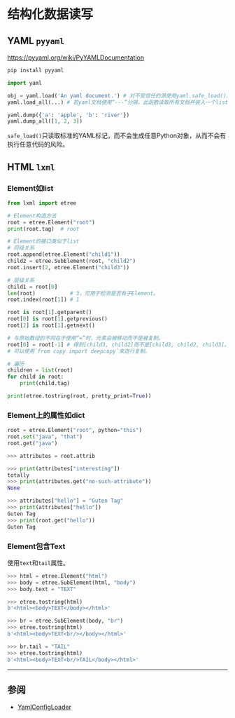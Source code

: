 # 结构化数据读写

## YAML `pyyaml`

<https://pyyaml.org/wiki/PyYAMLDocumentation>

```sh
pip install pyyaml
```

```python
import yaml

obj = yaml.load('An yaml document.') # 对不受信任的源使用yaml.safe_load()。
yaml.load_all(...) # 若yaml文档使用“---”分隔，此函数读取所有文档并装入一个list中。

yaml.dump({'a': 'apple', 'b': 'river'})
yaml.dump_all([1, 2, 3])
```

`safe_load()`只读取标准的YAML标记，而不会生成任意Python对象，从而不会有执行任意代码的风险。

## HTML `lxml`

### Element如list

```py
from lxml import etree

# Element构造方法
root = etree.Element("root")
print(root.tag)  # root

# Element的接口类似于list
# 同级关系
root.append(etree.Element("child1"))
child2 = etree.SubElement(root, "child2")
root.insert(2, etree.Element("child3"))

# 层级关系
child1 = root[0]
len(root)           # 3，可用于检测是否有子Element。
root.index(root[1]) # 1

root is root[1].getparent()
root[0] is root[1].getprevious()
root[2] is root[1].getnext()

# 与原始数组的不同在于使用“=”时，元素会被移动而不是被复制。
root[0] = root[-1] # 得到[child3, child2]而不是[child3, child2, child3]。
# 可以使用`from copy import deepcopy`来进行复制。

# 遍历
children = list(root)
for child in root:
    print(child.tag)

print(etree.tostring(root, pretty_print=True))
```

### Element上的属性如dict

```py
root = etree.Element("root", python="this")
root.set("java", "that")
root.get("java")
```

```py
>>> attributes = root.attrib

>>> print(attributes["interesting"])
totally
>>> print(attributes.get("no-such-attribute"))
None

>>> attributes["hello"] = "Guten Tag"
>>> print(attributes["hello"])
Guten Tag
>>> print(root.get("hello"))
Guten Tag
```

### Element包含Text

使用`text`和`tail`属性。

```py
>>> html = etree.Element("html")
>>> body = etree.SubElement(html, "body")
>>> body.text = "TEXT"

>>> etree.tostring(html)
b'<html><body>TEXT</body></html>'

>>> br = etree.SubElement(body, "br")
>>> etree.tostring(html)
b'<html><body>TEXT<br/></body></html>'

>>> br.tail = "TAIL"
>>> etree.tostring(html)
b'<html><body>TEXT<br/>TAIL</body></html>'
```

---

## 参阅

- [YamlConfigLoader](https://github.com/lightyears1998/code-sandbox/blob/master/lang/python/strutured_data/yaml_config_loader.py)
